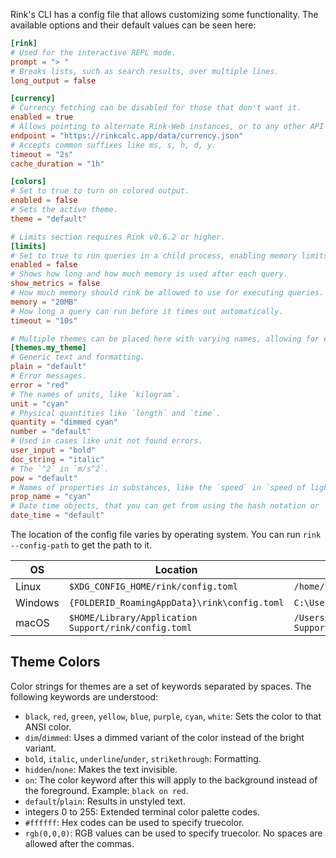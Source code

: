 
Rink's CLI has a config file that allows customizing some functionality. The available options and their default values can be seen here:

```toml
[rink]
# Used for the interactive REPL mode.
prompt = "> "
# Breaks lists, such as search results, over multiple lines.
long_output = false

[currency]
# Currency fetching can be disabled for those that don't want it.
enabled = true
# Allows pointing to alternate Rink-Web instances, or to any other API that offers a compatible format.
endpoint = "https://rinkcalc.app/data/currency.json"
# Accepts common suffixes like ms, s, h, d, y.
timeout = "2s"
cache_duration = "1h"

[colors]
# Set to true to turn on colored output.
enabled = false
# Sets the active theme.
theme = "default"

# Limits section requires Rink v0.6.2 or higher.
[limits]
# Set to true to run queries in a child process, enabling memory limits and ctrl+C to cancel a query.
enabled = false
# Shows how long and how much memory is used after each query.
show_metrics = false
# How much memory should rink be allowed to use for executing queries. Supports multiple byte units.
memory = "20MB"
# How long a query can run before it times out automatically.
timeout = "10s"

# Multiple themes can be placed here with varying names, allowing for easy switching.
[themes.my_theme]
# Generic text and formatting.
plain = "default"
# Error messages.
error = "red"
# The names of units, like `kilogram`.
unit = "cyan"
# Physical quantities like `length` and `time`.
quantity = "dimmed cyan"
number = "default"
# Used in cases like unit not found errors.
user_input = "bold"
doc_string = "italic"
# The `^2` in `m/s^2`.
pow = "default"
# Names of properties in substances, like the `speed` in `speed of light`.
prop_name = "cyan"
# Date time objects, that you can get from using the hash notation or `now`.
date_time = "default"
```

The location of the config file varies by operating system. You can run `rink --config-path` to get the path to it.

| OS      | Location                                             | Example                                                       |
| ------- | ---------------------------------------------------- | ------------------------------------------------------------- |
| Linux   | `$XDG_CONFIG_HOME/rink/config.toml`                  | `/home/tiffany/.config/rink/config.toml`                      |
| Windows | `{FOLDERID_RoamingAppData}\rink\config.toml`         | `C:\Users\Tiffany\AppData\Roaming\rink\config.toml`           |
| macOS   | `$HOME/Library/Application Support/rink/config.toml` | `/Users/Tiffany/Library/Application Support/rink/config.toml` |

## Theme Colors

Color strings for themes are a set of keywords separated by spaces. The following keywords are understood:

- `black`, `red`, `green`, `yellow`, `blue`, `purple`, `cyan`, `white`: Sets the color to that ANSI color.
- `dim`/`dimmed`: Uses a dimmed variant of the color instead of the bright variant.
- `bold`, `italic`, `underline`/`under`, `strikethrough`: Formatting.
- `hidden`/`none`: Makes the text invisible.
- `on`: The color keyword after this will apply to the background instead of the foreground. Example: `black on red`.
- `default`/`plain`: Results in unstyled text.
- integers 0 to 255: Extended terminal color palette codes.
- `#ffffff`: Hex codes can be used to specify truecolor.
- `rgb(0,0,0)`: RGB values can be used to specify truecolor. No spaces are allowed after the commas.
